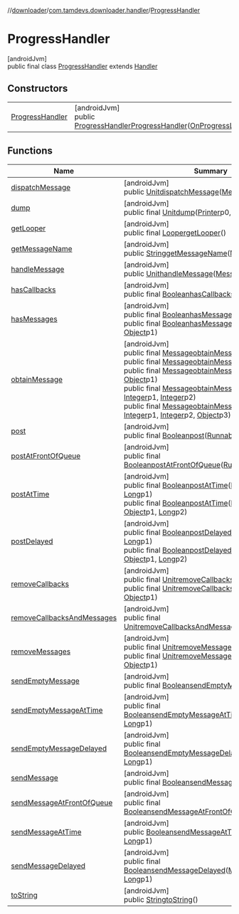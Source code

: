 //[downloader](../../../index.md)/[com.tamdevs.downloader.handler](../index.md)/[ProgressHandler](index.md)

# ProgressHandler

[androidJvm]\
public final class [ProgressHandler](index.md) extends [Handler](https://developer.android.com/reference/kotlin/android/os/Handler.html)

## Constructors

| | |
|---|---|
| [ProgressHandler](-progress-handler.md) | [androidJvm]<br>public [ProgressHandler](index.md)[ProgressHandler](-progress-handler.md)([OnProgressListener](../../com.tamdevs.downloader/-on-progress-listener/index.md)listener) |

## Functions

| Name | Summary |
|---|---|
| [dispatchMessage](index.md#-226320379%2FFunctions%2F1725225430) | [androidJvm]<br>public [Unit](https://kotlinlang.org/api/latest/jvm/stdlib/kotlin/-unit/index.html)[dispatchMessage](index.md#-226320379%2FFunctions%2F1725225430)([Message](https://developer.android.com/reference/kotlin/android/os/Message.html)p0) |
| [dump](index.md#1891723056%2FFunctions%2F1725225430) | [androidJvm]<br>public final [Unit](https://kotlinlang.org/api/latest/jvm/stdlib/kotlin/-unit/index.html)[dump](index.md#1891723056%2FFunctions%2F1725225430)([Printer](https://developer.android.com/reference/kotlin/android/util/Printer.html)p0, [String](https://developer.android.com/reference/kotlin/java/lang/String.html)p1) |
| [getLooper](index.md#-236168921%2FFunctions%2F1725225430) | [androidJvm]<br>public final [Looper](https://developer.android.com/reference/kotlin/android/os/Looper.html)[getLooper](index.md#-236168921%2FFunctions%2F1725225430)() |
| [getMessageName](index.md#-316354796%2FFunctions%2F1725225430) | [androidJvm]<br>public [String](https://developer.android.com/reference/kotlin/java/lang/String.html)[getMessageName](index.md#-316354796%2FFunctions%2F1725225430)([Message](https://developer.android.com/reference/kotlin/android/os/Message.html)p0) |
| [handleMessage](handle-message.md) | [androidJvm]<br>public [Unit](https://kotlinlang.org/api/latest/jvm/stdlib/kotlin/-unit/index.html)[handleMessage](handle-message.md)([Message](https://developer.android.com/reference/kotlin/android/os/Message.html)msg) |
| [hasCallbacks](index.md#265332007%2FFunctions%2F1725225430) | [androidJvm]<br>public final [Boolean](https://developer.android.com/reference/kotlin/java/lang/Boolean.html)[hasCallbacks](index.md#265332007%2FFunctions%2F1725225430)([Runnable](https://developer.android.com/reference/kotlin/java/lang/Runnable.html)p0) |
| [hasMessages](index.md#152034470%2FFunctions%2F1725225430) | [androidJvm]<br>public final [Boolean](https://developer.android.com/reference/kotlin/java/lang/Boolean.html)[hasMessages](index.md#152034470%2FFunctions%2F1725225430)([Integer](https://developer.android.com/reference/kotlin/java/lang/Integer.html)p0)<br>public final [Boolean](https://developer.android.com/reference/kotlin/java/lang/Boolean.html)[hasMessages](index.md#1418015689%2FFunctions%2F1725225430)([Integer](https://developer.android.com/reference/kotlin/java/lang/Integer.html)p0, [Object](https://developer.android.com/reference/kotlin/java/lang/Object.html)p1) |
| [obtainMessage](index.md#297094828%2FFunctions%2F1725225430) | [androidJvm]<br>public final [Message](https://developer.android.com/reference/kotlin/android/os/Message.html)[obtainMessage](index.md#297094828%2FFunctions%2F1725225430)()<br>public final [Message](https://developer.android.com/reference/kotlin/android/os/Message.html)[obtainMessage](index.md#-1430658742%2FFunctions%2F1725225430)([Integer](https://developer.android.com/reference/kotlin/java/lang/Integer.html)p0)<br>public final [Message](https://developer.android.com/reference/kotlin/android/os/Message.html)[obtainMessage](index.md#-1623629203%2FFunctions%2F1725225430)([Integer](https://developer.android.com/reference/kotlin/java/lang/Integer.html)p0, [Object](https://developer.android.com/reference/kotlin/java/lang/Object.html)p1)<br>public final [Message](https://developer.android.com/reference/kotlin/android/os/Message.html)[obtainMessage](index.md#1215717802%2FFunctions%2F1725225430)([Integer](https://developer.android.com/reference/kotlin/java/lang/Integer.html)p0, [Integer](https://developer.android.com/reference/kotlin/java/lang/Integer.html)p1, [Integer](https://developer.android.com/reference/kotlin/java/lang/Integer.html)p2)<br>public final [Message](https://developer.android.com/reference/kotlin/android/os/Message.html)[obtainMessage](index.md#2002277069%2FFunctions%2F1725225430)([Integer](https://developer.android.com/reference/kotlin/java/lang/Integer.html)p0, [Integer](https://developer.android.com/reference/kotlin/java/lang/Integer.html)p1, [Integer](https://developer.android.com/reference/kotlin/java/lang/Integer.html)p2, [Object](https://developer.android.com/reference/kotlin/java/lang/Object.html)p3) |
| [post](index.md#86194011%2FFunctions%2F1725225430) | [androidJvm]<br>public final [Boolean](https://developer.android.com/reference/kotlin/java/lang/Boolean.html)[post](index.md#86194011%2FFunctions%2F1725225430)([Runnable](https://developer.android.com/reference/kotlin/java/lang/Runnable.html)p0) |
| [postAtFrontOfQueue](index.md#535180183%2FFunctions%2F1725225430) | [androidJvm]<br>public final [Boolean](https://developer.android.com/reference/kotlin/java/lang/Boolean.html)[postAtFrontOfQueue](index.md#535180183%2FFunctions%2F1725225430)([Runnable](https://developer.android.com/reference/kotlin/java/lang/Runnable.html)p0) |
| [postAtTime](index.md#-370306763%2FFunctions%2F1725225430) | [androidJvm]<br>public final [Boolean](https://developer.android.com/reference/kotlin/java/lang/Boolean.html)[postAtTime](index.md#-370306763%2FFunctions%2F1725225430)([Runnable](https://developer.android.com/reference/kotlin/java/lang/Runnable.html)p0, [Long](https://developer.android.com/reference/kotlin/java/lang/Long.html)p1)<br>public final [Boolean](https://developer.android.com/reference/kotlin/java/lang/Boolean.html)[postAtTime](index.md#35497048%2FFunctions%2F1725225430)([Runnable](https://developer.android.com/reference/kotlin/java/lang/Runnable.html)p0, [Object](https://developer.android.com/reference/kotlin/java/lang/Object.html)p1, [Long](https://developer.android.com/reference/kotlin/java/lang/Long.html)p2) |
| [postDelayed](index.md#872505461%2FFunctions%2F1725225430) | [androidJvm]<br>public final [Boolean](https://developer.android.com/reference/kotlin/java/lang/Boolean.html)[postDelayed](index.md#872505461%2FFunctions%2F1725225430)([Runnable](https://developer.android.com/reference/kotlin/java/lang/Runnable.html)p0, [Long](https://developer.android.com/reference/kotlin/java/lang/Long.html)p1)<br>public final [Boolean](https://developer.android.com/reference/kotlin/java/lang/Boolean.html)[postDelayed](index.md#1521783704%2FFunctions%2F1725225430)([Runnable](https://developer.android.com/reference/kotlin/java/lang/Runnable.html)p0, [Object](https://developer.android.com/reference/kotlin/java/lang/Object.html)p1, [Long](https://developer.android.com/reference/kotlin/java/lang/Long.html)p2) |
| [removeCallbacks](index.md#841258003%2FFunctions%2F1725225430) | [androidJvm]<br>public final [Unit](https://kotlinlang.org/api/latest/jvm/stdlib/kotlin/-unit/index.html)[removeCallbacks](index.md#841258003%2FFunctions%2F1725225430)([Runnable](https://developer.android.com/reference/kotlin/java/lang/Runnable.html)p0)<br>public final [Unit](https://kotlinlang.org/api/latest/jvm/stdlib/kotlin/-unit/index.html)[removeCallbacks](index.md#-1224134730%2FFunctions%2F1725225430)([Runnable](https://developer.android.com/reference/kotlin/java/lang/Runnable.html)p0, [Object](https://developer.android.com/reference/kotlin/java/lang/Object.html)p1) |
| [removeCallbacksAndMessages](index.md#-807102929%2FFunctions%2F1725225430) | [androidJvm]<br>public final [Unit](https://kotlinlang.org/api/latest/jvm/stdlib/kotlin/-unit/index.html)[removeCallbacksAndMessages](index.md#-807102929%2FFunctions%2F1725225430)([Object](https://developer.android.com/reference/kotlin/java/lang/Object.html)p0) |
| [removeMessages](index.md#939734074%2FFunctions%2F1725225430) | [androidJvm]<br>public final [Unit](https://kotlinlang.org/api/latest/jvm/stdlib/kotlin/-unit/index.html)[removeMessages](index.md#939734074%2FFunctions%2F1725225430)([Integer](https://developer.android.com/reference/kotlin/java/lang/Integer.html)p0)<br>public final [Unit](https://kotlinlang.org/api/latest/jvm/stdlib/kotlin/-unit/index.html)[removeMessages](index.md#435015005%2FFunctions%2F1725225430)([Integer](https://developer.android.com/reference/kotlin/java/lang/Integer.html)p0, [Object](https://developer.android.com/reference/kotlin/java/lang/Object.html)p1) |
| [sendEmptyMessage](index.md#-2032660600%2FFunctions%2F1725225430) | [androidJvm]<br>public final [Boolean](https://developer.android.com/reference/kotlin/java/lang/Boolean.html)[sendEmptyMessage](index.md#-2032660600%2FFunctions%2F1725225430)([Integer](https://developer.android.com/reference/kotlin/java/lang/Integer.html)p0) |
| [sendEmptyMessageAtTime](index.md#763160418%2FFunctions%2F1725225430) | [androidJvm]<br>public final [Boolean](https://developer.android.com/reference/kotlin/java/lang/Boolean.html)[sendEmptyMessageAtTime](index.md#763160418%2FFunctions%2F1725225430)([Integer](https://developer.android.com/reference/kotlin/java/lang/Integer.html)p0, [Long](https://developer.android.com/reference/kotlin/java/lang/Long.html)p1) |
| [sendEmptyMessageDelayed](index.md#587109094%2FFunctions%2F1725225430) | [androidJvm]<br>public final [Boolean](https://developer.android.com/reference/kotlin/java/lang/Boolean.html)[sendEmptyMessageDelayed](index.md#587109094%2FFunctions%2F1725225430)([Integer](https://developer.android.com/reference/kotlin/java/lang/Integer.html)p0, [Long](https://developer.android.com/reference/kotlin/java/lang/Long.html)p1) |
| [sendMessage](index.md#1476762643%2FFunctions%2F1725225430) | [androidJvm]<br>public final [Boolean](https://developer.android.com/reference/kotlin/java/lang/Boolean.html)[sendMessage](index.md#1476762643%2FFunctions%2F1725225430)([Message](https://developer.android.com/reference/kotlin/android/os/Message.html)p0) |
| [sendMessageAtFrontOfQueue](index.md#-1405784305%2FFunctions%2F1725225430) | [androidJvm]<br>public final [Boolean](https://developer.android.com/reference/kotlin/java/lang/Boolean.html)[sendMessageAtFrontOfQueue](index.md#-1405784305%2FFunctions%2F1725225430)([Message](https://developer.android.com/reference/kotlin/android/os/Message.html)p0) |
| [sendMessageAtTime](index.md#-1745572947%2FFunctions%2F1725225430) | [androidJvm]<br>public [Boolean](https://developer.android.com/reference/kotlin/java/lang/Boolean.html)[sendMessageAtTime](index.md#-1745572947%2FFunctions%2F1725225430)([Message](https://developer.android.com/reference/kotlin/android/os/Message.html)p0, [Long](https://developer.android.com/reference/kotlin/java/lang/Long.html)p1) |
| [sendMessageDelayed](index.md#-426717689%2FFunctions%2F1725225430) | [androidJvm]<br>public final [Boolean](https://developer.android.com/reference/kotlin/java/lang/Boolean.html)[sendMessageDelayed](index.md#-426717689%2FFunctions%2F1725225430)([Message](https://developer.android.com/reference/kotlin/android/os/Message.html)p0, [Long](https://developer.android.com/reference/kotlin/java/lang/Long.html)p1) |
| [toString](index.md#543776736%2FFunctions%2F1725225430) | [androidJvm]<br>public [String](https://developer.android.com/reference/kotlin/java/lang/String.html)[toString](index.md#543776736%2FFunctions%2F1725225430)() |
